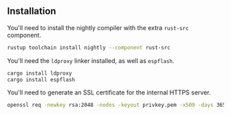 ## Installation

You'll need to install the nightly compiler with the extra `rust-src` component.

```sh
rustup toolchain install nightly --component rust-src
```

You'll need the `ldproxy` linker installed, as well as `espflash`.

```sh
cargo install ldproxy
cargo install espflash
```

You'll need to generate an SSL certificate for the internal HTTPS server.

```sh
openssl req -newkey rsa:2048 -nodes -keyout privkey.pem -x509 -days 3650 -out cacert.pem -subj "/CN=NetsBlox VM ESP32-C3"
```
